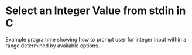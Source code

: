 Select an Integer Value from stdin in C
=======================================
Example programme showing how to prompt user for integer input within a range determined by available options.
